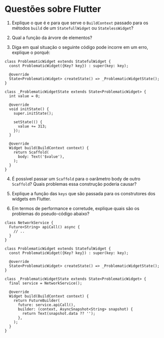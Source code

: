 # Questões sobre Flutter

1) Explique o que é e para que serve o `BuildContext` passado para os métodos `build` de um
`StatefullWidget` ou `StatelessWidget`?

2) Qual a função da árvore de elementos?

3) Diga em qual situação o seguinte código pode incorre em um erro, explique o porquê:

```{dart}
class ProblematicWidget extends StatefulWidget {
  const ProblematicWidget({Key? key}) : super(key: key);

  @override
  State<ProblematicWidget> createState() => _ProblematicWidgetState();
}

class _ProblematicWidgetState extends State<ProblematicWidget> {
  int value = 0;

  @override
  void initState() {
    super.initState();

    setState(() {
      value += 313;
    });
  }

  @override
  Widget build(BuildContext context) {
    return Scaffold(
      body: Text('$value'),
    );
  }
}
```

4) É possível passar um `Scaffold` para o oarâmetro body de outro `Scaffold`? Quais problemas essa construção poderia causar?

5) Explique a função das `keys` que são passada para os construtores dos widgets em Flutter.

6) Em termos de performance e corretude, explique quais são os problemas do pseudo-código abaixo?

```{dart}
class NetworkService {
  Future<String> apiCall() async {
    // ..
  }
}

class ProblematicWidget extends StatefulWidget {
  const ProblematicWidget({Key? key}) : super(key: key);

  @override
  State<ProblematicWidget> createState() => _ProblematicWidgetState();
}

class _ProblematicWidgetState extends State<ProblematicWidget> {
  final service = NetworkService();

  @override
  Widget build(BuildContext context) {
    return FutureBuilder(
      future: service.apiCall(),
      builder: (context, AsyncSnapshot<String> snapshot) {
        return Text(snapshot.data ?? '');
      },
    );
  }
}

```
